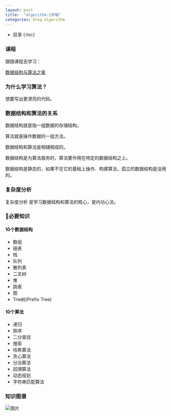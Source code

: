 ```yaml
---
layout: post
title:  "algorithm-1开端"
categories: blog algorithm
---
```


* 目录
{:toc}

### 课程
跟随课程去学习：

[数据结构与算法之美](https://time.geekbang.org/column/intro/126)

### 为什么学习算法？

想要写出更漂亮的代码。

### 数据结构和算法的关系

数据结构就是指一组数据的存储结构。

算法就是操作数据的一组方法。

数据结构和算法是相辅相成的。

数据结构是为算法服务的，算法要作用在特定的数据结构之上。

数据结构是静态的，如果不在它的基础上操作、构建算法，孤立的数据结构是没用的。


### 复杂度分析 

复杂度分析 是学习数据结构和算法的核心，是内功心法。

### 必要知识

#### 10个数据结构

- 数组
- 链表
- 栈
- 队列
- 散列表
- 二叉树
- 堆
- 跳表
- 图
- Trie树(Prefix Tree)

#### 10个算法

- 递归
- 排序
- 二分查找
- 搜索
- 哈希算法
- 贪心算法
- 分治算法
- 回溯算法
- 动态规划
- 字符串匹配算法

### 知识图谱

![图片](http://pc5ouzvhg.bkt.clouddn.com/algorithm-1.jpeg)


